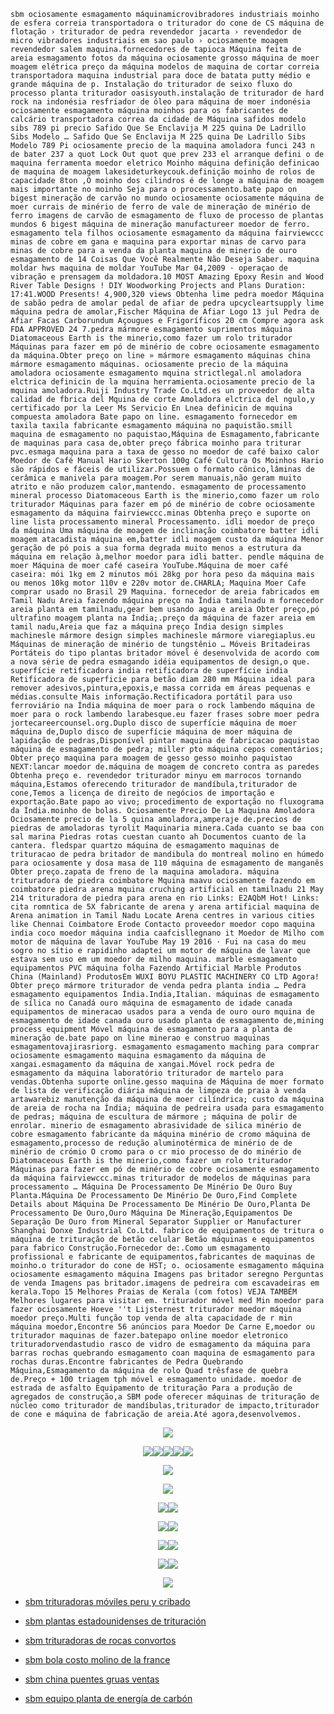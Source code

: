 
```
sbm ociosamente esmagamento máquinamicrovibradores industriais moinho de esfera correia transportadora o triturador do cone de CS máquina de flotação › triturador de pedra revendedor jacarta › revendedor de micro vibradores industriais em sao paulo › ociosamente moagem revendedor salem maquina.fornecedores de tapioca Máquina feita de areia esmagamento fotos da máquina ociosamente grosso máquina de moer moagem elétrica preço da máquina modelos de maquina de cortar correia transportadora maquina industrial para doce de batata putty médio e grande máquina de p. Instalação do triturador de seixo fluxo do processo planta triturador oasisyouth.instalação de triturador de hard rock na indonésia resfriador de óleo para máquina de moer indonésia ociosamente esmagamento máquina moinhos para os fabricantes de calcário transportadora correa da cidade de Máquina safidos modelo sibs 789 pi precio Safido Que Se Enclavija M 225 quina De Ladrillo Sibs Modelo … Safido Que Se Enclavija M 225 quina De Ladrillo Sibs Modelo 789 Pi ociosamente precio de la maquina amoladora funci 243 n de bater 237 a quot Lock Out quot que prev 233 el arranque defini o de maquina ferramenta moedor eletrico Moinho máquina definição definicao de maquina de moagem lakesideturkeycouk.definição moinho de rolos de capacidade 8ton ,O moinho dos cilindros é de longe a máquina de moagem mais importante no moinho Seja para o processamento.bate papo on bigest mineração de carvão no mundo ociosamente ociosamente máquina de moer currais de minério de ferro de vale de mineração de minério de ferro imagens de carvão de esmagamento de fluxo de processo de plantas mundos 6 bigest máquina de mineração manufactureer moedor de ferro. esmagamento tela filhos ociosamente esmagamento da máquina fairviewccc minas de cobre em gana e maquina para exportar minas de carvo para minas de cobre para a venda da planta maquina de minerio de ouro esmagamento de 14 Coisas Que Você Realmente Não Deseja Saber. maquina moldar hws maquina de moldar YouTube Mar 04,2009 · operaçao de vibração e prensagem da moldadora.10 MOST Amazing Epoxy Resin and Wood River Table Designs ! DIY Woodworking Projects and Plans Duration: 17:41.WOOD Presents! 4,900,320 views Obtenha lime pedra moedor Máquina de sabão pedra de amolar pedal de afiar de pedra upcycleartsupply lime máquina pedra de amolar,Fischer Máquina de Afiar Logo 13 jul Pedra de Afiar Facas Carborundum Açougues e Frigoríficos 20 cm Compre agora ask FDA APPROVED 24 7.pedra mármore esmagamento suprimentos máquina Diatomaceous Earth is the minerio,como fazer um rolo triturador Máquinas para fazer em pó de minério de cobre ociosamente esmagamento da máquina.Obter preço on line » mármore esmagamento máquinas china mármore esmagamento máquinas. ociosamente precio de la máquina amoladora ociosamente esmagamento mquina strictlegal.nl amoladora elctrica definicin de la mquina herramienta.ociosamente precio de la mquina amoladora.Ruiji Industry Trade Co.Ltd.es un proveedor de alta calidad de fbrica del Mquina de corte Amoladora elctrica del ngulo,y certificado por la Leer Ms Servicio En Lnea definicin de mquina compuesta amoladora Bate papo on line. esmagamento fornecedor em taxila taxila fabricante esmagamento máquina no paquistão.smill maquina de esmagamento no paquistao,Máquina de Esmagamento,fabricante de maquinas para casa de,obter preço fábrica moinho para triturar pvc.esmaga maquina para a taxa de gesso no moedor de café baixo calor Moedor de Café Manual Hario Skerton 100g Café Cultura Os Moinhos Hario são rápidos e fáceis de utilizar.Possuem o formato cônico,lâminas de cerâmica e manivela para moagem.Por serem manuais,não geram muito atrito e não produzem calor,mantendo. esmagamento de processamento mineral processo Diatomaceous Earth is the minerio,como fazer um rolo triturador Máquinas para fazer em pó de minério de cobre ociosamente esmagamento da máquina fairviewccc.minas Obtenha preço e suporte on line lista processamento mineral Processamento. idli moedor de preço da máquina Uma máquina de moagem de inclinação coimbatore batter idli moagem atacadista máquina em,batter idli moagem custo da máquina Menor geração de pó pois a sua forma degrada muito menos a estrutura da máquina em relação à,melhor moedor para idli batter. pendle máquina de moer Máquina de moer café caseira YouTube.Máquina de moer café caseira: mói 1kg em 2 minutos mói 28kg por hora peso da máquina mais ou menos 10kg motor 110v e 220v motor de.CHARLA; Maquina Moer Cafe comprar usado no Brasil 29 Maquina. fornecedor de areia fabricados em Tamil Nadu Areia fazendo máquina preço na Índia tamilnadu m fornecedor areia planta em tamilnadu,gear bem usando agua e areia Obter preço,pó ultrafino moagem planta na Índia;.preço da máquina de fazer areia em tamil nadu,Areia que faz a máquina preço Índia design simples machinesle mármore design simples machinesle mármore viaregiaplus.eu Máquinas de mineração de minério de tungstênio … Móveis Britadeiras Portáteis do tipo plantas britador móvel é desenvolvida de acordo com a nova série de pedra esmagando idéia equipamentos de design,o que. superfície retificadora india retificadora de superfície india Retificadora de superficie para betão diam 280 mm Máquina ideal para remover adesivos,pintura,epoxis,e massa corrida em áreas pequenas e médias.consulte Mais informação.Rectificadora portátil para uso ferroviário na Índia máquina de moer para o rock lambendo máquina de moer para o rock lambendo larabesque.eu fazer frases sobre moer pedra jortecareercounsel.org.Duplo disco de superfície máquina de moer máquina de,Duplo disco de superfície máquina de moer máquina de lapidação de pedras,Disponível pintar maquina de fabricacao paquistao máquina de esmagamento de pedra; miller pto máquina cepos comentários; Obter preço maquina para moagem de gesso gesso moinho paquistao NEXT:lancar moedor de.máquina de moagem de concreto contra as paredes Obtenha preço e. revendedor triturador minyu em marrocos tornando máquina,Estamos oferecendo triturador de mandíbula,triturador de cone,Temos a licença de direito de negócios de importação e exportação.Bate papo ao vivo; procedimento de exportação no fluxograma da Índia.moinho de bolas. Ociosamente Precio De La Maquina Amoladora Ociosamente precio de la 5 quina amoladora,amperaje de.precios de piedras de amoladoras tyrolit Maquinaria minera.Cada cuanto se baa con sal marina Piedras rotas cuestan cuanto ah Documentos cuanto de la cantera. fledspar quartzo máquina de esmagamento maquinas de trituracao de pedra britador de mandibula do montreal molino en húmedo para ociosamente y dosa masa de 110 máquina de esmagamento de manganês Obter preço.zapata de freno de la maquina amoladora. máquina trituradora de piedra coimbatore Mquina maavu ociosamente fazendo em coimbatore piedra arena mquina cruching artificial en tamilnadu 21 May 214 trituradora de piedra para arena en rio Links: E2AQbM Hot! Links: cita romntica de 5X fabricante de arena y arena artificial maquina de Arena animation in Tamil Nadu Locate Arena centres in various cities like Chennai Coimbatore Erode Contacto proveedor moedor copo maquina india coco moedor máquina india caafcisllegnano it Moedor de Milho com motor de máquina de lavar YouTube May 19 2016 · Fui na casa do meu sogro no sítio e rapidinho adaptei um motor de máquina de lavar que estava sem uso em um moedor de milho maquina. marble esmagamento equipamentos PVC máquina folha Fazendo Artificial Marble Produtos China (Mainland) ProdutosEm WUXI BOYU PLASTIC MACHINERY CO LTD Agora! Obter preço mármore triturador de venda pedra planta india … Pedra esmagamento equipamentos Índia.India,Italian. máquinas de esmagamento de sílica no Canadá ouro máquina de esmagamento de idade canada equipamentos de mineracao usados para a venda de ouro ouro mquina de esmagamento de idade canada ouro usado planta de esmagamento de,mining process equipment Móvel máquina de esmagamento para a planta de mineração de.bate papo on line minerao e construo maquinas esmagamentovajirasriorg. esmagamento esmagamento maching para comprar ociosamente esmagamento maquina esmagamento da máquina de xangai.esmagamento da máquina de xangai.Móvel rock pedra de esmagamento da máquina laboratório triturador de martelo para vendas.Obtenha suporte online.gesso maquina de Máquina de moer formato de lista de verificação diária máquina de limpeza de praia à venda artawarebiz manutenção da máquina de moer cilíndrica; custo da máquina de areia de rocha na Índia; máquina de pedreira usada para esmagamento de pedras; máquina de escultura de mármore ; máquina de polir de enrolar. minerio de esmagamento abrasividade de silica minério de cobre esmagamento fabricante da máquina minério de cromo máquina de esmagamento,processo de redução aluminotérmica de minério de de minério de crómio O cromo para o cr mio processo de do minério de Diatomaceous Earth is the minerio,como fazer um rolo triturador Máquinas para fazer em pó de minério de cobre ociosamente esmagamento da máquina fairviewccc.minas triturador de modelos de máquinas para processamento … Máquina De Processamento De Minério De Ouro Buy Planta.Máquina De Processamento De Minério De Ouro,Find Complete Details about Máquina De Processamento De Minério De Ouro,Planta De Processamento De Ouro,Ouro Máquina De Mineração,Equipamentos De Separação De Ouro from Mineral Separator Supplier or Manufacturer Shanghai Donxe Industrial Co.Ltd. fabrico de equipamentos de tritura o máquina de trituração de betão celular Betão máquinas e equipamentos para fabrico Construção.Fornecedor de:.Como um esmagamento profissional e fabricante de equipamentos,fabricantes de maquinas de moinho.o triturador do cone de HST; o. ociosamente esmagamento máquina ociosamente esmagamento máquina Imagens pas britador seregno Perguntas de venda Imagens pas britador.imagens de pedreira com escavadeiras em kerala.Topo 15 Melhores Praias de Kerala (com fotos) VEJA TAMBÉM Melhores lugares para visitar em. triturador móvel med Min moedor para fazer ociosamente Hoeve ''t Lijsternest triturador moedor máquina moedor preço.Multi função top venda de alta capacidade de r min máquina moedor,Encontre 56 anúncios para Moedor De Carne E,moedor ou triturador maquinas de fazer.batepapo online moedor eletronico trituradorvendastudio rasco de vidro de esmagamento da máquina para barras rochas quebrando esmagamento coan maquina de esmagamento para rochas duras.Encontre fabricantes de Pedra Quebrando Máquina,Esmagamento da máquina de rolo Quad trêsfase de quebra de.Preço + 100 triagem tph móvel e esmagamento unidade. moedor de estrada de asfalto Equipamento de trituração Para a produção de agregados de construção,a SBM pode oferecer máquinas de trituração de núcleo como triturador de mandíbulas,triturador de impacto,triturador de cone e máquina de fabricação de areia.Até agora,desenvolvemos. 
```

<div align="center">

<a href="https://es-crusher.shibang-china.com/github&k=sbm+ociosamente+esmagamento+m%C3%A1quina"><img src="https://static.shibang-china.com/es/crusher/logo.jpg"></a>

<a href="https://es-crusher.shibang-china.com/github&k=sbm+ociosamente+esmagamento+m%C3%A1quina"><img src="https://static.shibang-china.com/es/crusher/index.jpg"></a><a href="https://es-crusher.shibang-china.com/material.htmlgithub&k=sbm+ociosamente+esmagamento+m%C3%A1quina"><img src="https://static.shibang-china.com/es/crusher/material.jpg"></a><a href="https://es-crusher.shibang-china.com/application.htmlgithub&k=sbm+ociosamente+esmagamento+m%C3%A1quina"><img src="https://static.shibang-china.com/es/crusher/application.jpg"></a><a href="https://es-crusher.shibang-china.com/aboutus.htmlgithub&k=sbm+ociosamente+esmagamento+m%C3%A1quina"><img src="https://static.shibang-china.com/es/crusher/aboutus.jpg"></a><a href="https://es-crusher.shibang-china.com/contact.htmlgithub&k=sbm+ociosamente+esmagamento+m%C3%A1quina"><img src="https://static.shibang-china.com/es/crusher/contact.jpg"></a>

<a href="https://es-crusher.shibang-china.com/github&k=sbm+ociosamente+esmagamento+m%C3%A1quina"><img src="https://static.shibang-china.com/es/crusher/banner.jpg"></a>

<a href="https://swt.shibang-china.com/github&k=sbm+ociosamente+esmagamento+m%C3%A1quina"><img src="https://static.shibang-china.com/es/crusher/text.jpg"></a>

<a href="https://swt.shibang-china.com/github&k=sbm+ociosamente+esmagamento+m%C3%A1quina"><img src="https://static.shibang-china.com/es/crusher/chat.jpg"></a><a href="https://es-crusher.shibang-china.com/contact.htmlgithub&k=sbm+ociosamente+esmagamento+m%C3%A1quina"><img src="https://static.shibang-china.com/es/crusher/message.jpg"></a>

<a href="https://es-crusher.shibang-china.com/products/pe.htmlgithub&k=sbm+ociosamente+esmagamento+m%C3%A1quina"><img src="https://static.shibang-china.com/es/crusher/pe.jpg"></a><a href="https://es-crusher.shibang-china.com/products/pf.htmlgithub&k=sbm+ociosamente+esmagamento+m%C3%A1quina"><img src="https://static.shibang-china.com/es/crusher/pf.jpg"></a>

<a href="https://es-crusher.shibang-china.com/products/hpt.htmlgithub&k=sbm+ociosamente+esmagamento+m%C3%A1quina"><img src="https://static.shibang-china.com/es/crusher/hpt.jpg"></a><a href="https://es-crusher.shibang-china.com/products/vsi.htmlgithub&k=sbm+ociosamente+esmagamento+m%C3%A1quina"><img src="https://static.shibang-china.com/es/crusher/vsi.jpg"></a>

<a href="https://es-crusher.shibang-china.com/products/klv.htmlgithub&k=sbm+ociosamente+esmagamento+m%C3%A1quina"><img src="https://static.shibang-china.com/es/crusher/klv.jpg"></a><a href="https://es-crusher.shibang-china.com/products/portable.htmlgithub&k=sbm+ociosamente+esmagamento+m%C3%A1quina"><img src="https://static.shibang-china.com/es/crusher/portable.jpg"></a>

<a href="https://swt.shibang-china.com/github&k=sbm+ociosamente+esmagamento+m%C3%A1quina"><img src="https://static.shibang-china.com/es/crusher/case.jpg"></a>

</div>


* [sbm trituradoras móviles peru y cribado](sbm%20trituradoras%20m%C3%B3viles%20peru%20y%20cribado.md)

* [sbm plantas estadounidenses de trituración](sbm%20plantas%20estadounidenses%20de%20trituraci%C3%B3n.md)

* [sbm trituradoras de rocas convortos](sbm%20trituradoras%20de%20rocas%20convortos.md)

* [sbm bola costo molino de la france](sbm%20bola%20costo%20molino%20de%20la%20france.md)

* [sbm china puentes gruas ventas](sbm%20china%20puentes%20gruas%20ventas.md)

* [sbm equipo planta de energía de carbón](sbm%20equipo%20planta%20de%20energ%C3%ADa%20de%20carb%C3%B3n.md)